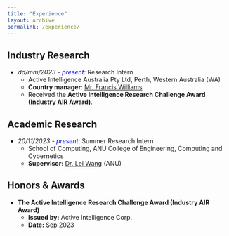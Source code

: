 ```yaml
---
title: "Experience"
layout: archive
permalink: /experience/
---
```

## Industry Research
  - *dd/mm/2023 - <span style="color: blue;">present</span>*: Research Intern
    - Active Intelligence Australia Pty Ltd, Perth, Western Australia (WA)
    - **Country manager**: [Mr. Francis Williams](https://www.linkedin.com/in/williamsfrancis/)
    - Received the **Active Intelligence Research Challenge Award (Industry AIR Award)**.


## Academic Research
  - *20/11/2023 - <span style="color: blue;">present</span>*: Summer Research Intern
    - School of Computing, ANU College of Engineering, Computing and Cybernetics
    - **Supervisor:** [Dr. Lei Wang](https://leiwangr.github.io/) (ANU)


## Honors & Awards

- **The Active Intelligence Research Challenge Award (Industry AIR Award)**
    - **Issued by:** Active Intelligence Corp.  
    - **Date:** Sep 2023
